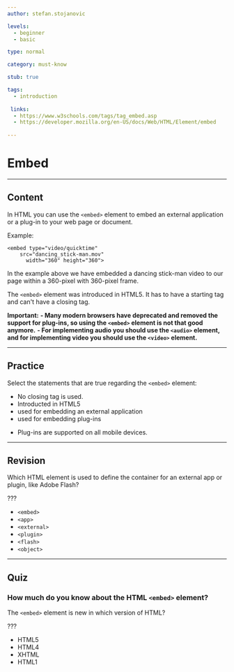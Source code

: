 ```yaml
---
author: stefan.stojanovic

levels:
  - beginner
  - basic

type: normal

category: must-know

stub: true

tags:
  - introduction
 
 links:
  - https://www.w3schools.com/tags/tag_embed.asp
  - https://developer.mozilla.org/en-US/docs/Web/HTML/Element/embed
  
---
```

# Embed

---
## Content

In HTML you can use the `<embed>` element to embed an external application or a plug-in to your web page or document.

Example:
```
<embed type="video/quicktime" 
    src="dancing_stick-man.mov" 
      width="360" height="360">
```

In the example above we have embedded a dancing stick-man video to our page within a 360-pixel with 360-pixel frame.

The `<embed>` element was introduced in HTML5. It has to have a starting tag and can't have a closing tag.

**Important:**
  **- Many modern browsers have deprecated and removed the support for plug-ins, so using the `<embed>` element is not that good anymore.**
  **- For implementing audio you should use the `<audio>` element, and for implementing video you should use the `<video>` element.**


---
## Practice

Select the statements that are true regarding the `<embed>` element: 

+ No closing tag is used. 
+ Introducted in HTML5
+ used for embedding an external application
+ used for embedding plug-ins
- Plug-ins are supported on all mobile devices.  

---
## Revision

Which HTML element is used to define the container for an external app or plugin, like Adobe Flash?

???

* `<embed>`
* `<app>`
* `<external>`
* `<plugin>`
* `<flash>`
* `<object>`

---
## Quiz

### How much do you know about the HTML `<embed>` element?

The `<embed>` element is new in which version of HTML?

???

* HTML5
* HTML4
* XHTML
* HTML1
